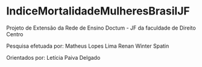 # IndiceMortalidadeMulheresBrasilJF
Projeto de Extensão da Rede de Ensino Doctum - JF da faculdade de Direito Centro 

Pesquisa efetuada por:
  Matheus Lopes Lima
  Renan Winter Spatin

Orientados por:
  Letícia Paiva Delgado
